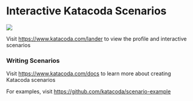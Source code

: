 # Interactive Katacoda Scenarios

[![](http://shields.katacoda.com/katacoda/lander/count.svg)](https://www.katacoda.com/lander "Get your profile on Katacoda.com")

Visit https://www.katacoda.com/lander to view the profile and interactive scenarios

### Writing Scenarios
Visit https://www.katacoda.com/docs to learn more about creating Katacoda scenarios

For examples, visit https://github.com/katacoda/scenario-example
